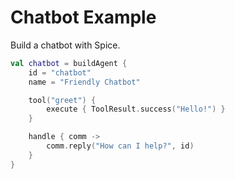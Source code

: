 # Chatbot Example

Build a chatbot with Spice.

```kotlin
val chatbot = buildAgent {
    id = "chatbot"
    name = "Friendly Chatbot"

    tool("greet") {
        execute { ToolResult.success("Hello!") }
    }

    handle { comm ->
        comm.reply("How can I help?", id)
    }
}
```
